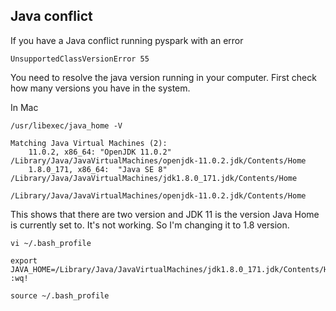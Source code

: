## Java conflict

If you have a Java conflict running pyspark with an error 
```
UnsupportedClassVersionError 55
```
You need to resolve the java version running in your computer. First check how many versions you have in the system. 

In Mac
```
/usr/libexec/java_home -V

Matching Java Virtual Machines (2):
    11.0.2, x86_64:	"OpenJDK 11.0.2"	/Library/Java/JavaVirtualMachines/openjdk-11.0.2.jdk/Contents/Home
    1.8.0_171, x86_64:	"Java SE 8"	/Library/Java/JavaVirtualMachines/jdk1.8.0_171.jdk/Contents/Home

/Library/Java/JavaVirtualMachines/openjdk-11.0.2.jdk/Contents/Home
```
This shows that there are two version and JDK 11 is the version Java Home is currently set to. It's not working. So I'm changing it to 1.8 version. 

```
vi ~/.bash_profile

export JAVA_HOME=/Library/Java/JavaVirtualMachines/jdk1.8.0_171.jdk/Contents/Home
:wq! 

source ~/.bash_profile
```
